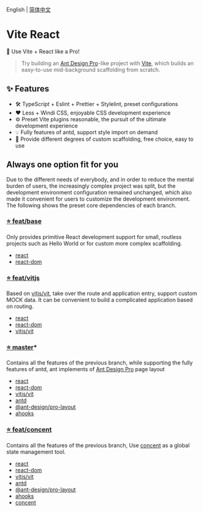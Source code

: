 English | [简体中文](./README.zh-CN.md)

# Vite React

🚀 Use Vite + React like a Pro!

> Try building an [Ant Design Pro](https://github.com/ant-design/ant-design-pro)-like project with [Vite](https://github.com/vitejs/vite), which builds an easy-to-use mid-background scaffolding from scratch.

## ✨ Features

- 🛠 TypeScript + Eslint + Prettier + Stylelint, preset configurations
- ❤️ Less + Windi CSS, enjoyable CSS development experience
- ⚙️ Preset Vite plugins reasonable, the pursuit of the ultimate development experience
- 💡 Fully features of antd, support style import on demand
- 💎 Provide different degrees of custom scaffolding, free choice, easy to use

## Always one option fit for you

Due to the different needs of everybody, and in order to reduce the mental burden of users, the increasingly complex project was split, but the development environment configuration remained unchanged, which also made it convenient for users to customize the development environment. The following shows the preset core dependencies of each branch.

### [⭐️ feat/base](https://github.com/yunsii/vite-react/tree/feat/base)

Only provides primitive React development support for small, routless projects such as Hello World or for custom more complex scaffolding.

- [react](https://github.com/facebook/react)
- [react-dom](https://github.com/facebook/react/blob/main/packages/react-dom/README.md)

### [⭐️ feat/vitjs](https://github.com/yunsii/vite-react/tree/feat/vitjs)

Based on [vitjs/vit](https://github.com/vitjs/vit), take over the route and application entry, support custom MOCK data. It can be convenient to build a complicated application based on routing.

- [react](https://github.com/facebook/react)
- [react-dom](https://github.com/facebook/react/blob/main/packages/react-dom/README.md)
- [vitjs/vit](https://github.com/vitjs/vit)

### [⭐️ master](https://github.com/yunsii/vite-react)\*

Contains all the features of the previous branch, while supporting the fully features of antd, ant implements of [Ant Design Pro](https://github.com/ant-design/ant-design-pro) page layout

- [react](https://github.com/facebook/react)
- [react-dom](https://github.com/facebook/react/blob/main/packages/react-dom/README.md)
- [vitjs/vit](https://github.com/vitjs/vit)
- [antd](https://github.com/ant-design/ant-design)
- [@ant-design/pro-layout](https://procomponents.ant.design/components/layout)
- [ahooks](https://ahooks.js.org/hooks)

### [⭐️ feat/concent](https://github.com/yunsii/vite-react/tree/feat/concent)

Contains all the features of the previous branch, Use [concent](https://github.com/concentjs/concent) as a global state management tool.

- [react](https://github.com/facebook/react)
- [react-dom](https://github.com/facebook/react/blob/main/packages/react-dom/README.md)
- [vitjs/vit](https://github.com/vitjs/vit)
- [antd](https://github.com/ant-design/ant-design)
- [@ant-design/pro-layout](https://procomponents.ant.design/components/layout)
- [ahooks](https://ahooks.js.org/hooks)
- [concent](https://github.com/concentjs/concent)
